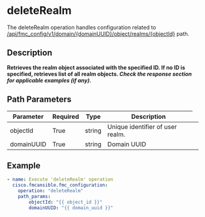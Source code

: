 # deleteRealm

The deleteRealm operation handles configuration related to [/api/fmc_config/v1/domain/{domainUUID}/object/realms/{objectId}](/paths//api/fmc_config/v1/domain/{domain_uuid}/object/realms/{object_id}.md) path.&nbsp;
## Description
**Retrieves the realm object associated with the specified ID. If no ID is specified, retrieves list of all realm objects. _Check the response section for applicable examples (if any)._**

## Path Parameters
| Parameter | Required | Type | Description |
| --------- | -------- | ---- | ----------- |
| objectId | True | string <td colspan=3> Unique identifier of user realm. |
| domainUUID | True | string <td colspan=3> Domain UUID |

## Example
```yaml
- name: Execute 'deleteRealm' operation
  cisco.fmcansible.fmc_configuration:
    operation: "deleteRealm"
    path_params:
        objectId: "{{ object_id }}"
        domainUUID: "{{ domain_uuid }}"

```
